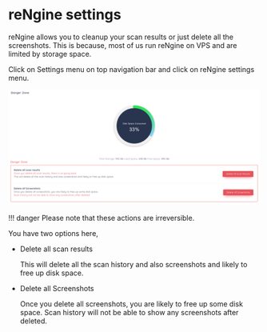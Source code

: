 # reNgine settings

reNgine allows you to cleanup your scan results or just delete all the screenshots. This is because, most of us run reNgine on VPS and are limited by storage space.

Click on Settings menu on top navigation bar and click on reNgine settings menu.

![](../static/usage/rengine_settings.png)

!!! danger
Please note that these actions are irreversible.

You have two options here,

- Delete all scan results

  This will delete all the scan history and also screenshots and likely to free up disk space.

- Delete all Screenshots

  Once you delete all screenshots, you are likely to free up some disk space.
  Scan history will not be able to show any screenshots after deleted.

